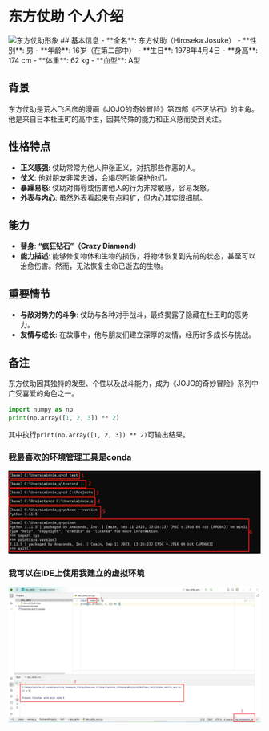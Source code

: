 # 东方仗助 个人介绍  
<img src="[https://raw.githubusercontent.com/Winnie-Qi/dev_skills/main/images/squidward.jpg](https://www.bing.com/images/search?view=detailV2&ccid=%2fofmZiss&id=7325CB7FC8703AAF5097CD91DEB2E1A4EE5E71A0&thid=OIP._ofmZissMuipsUutZhWqgQHaKV&mediaurl=https%3a%2f%2fotaku.ourai.ws%2fassets%2fentries%2fanimation%2fjojos-bizarre-adventure-diamond-is-unbreakable%2fcover-2adc772bd412a164c964e1124e11a7b298bdc63ca3fcb99e24c23120d33b2c76.jpg&cdnurl=https%3a%2f%2fth.bing.com%2fth%2fid%2fR.fe87e6662b2c32e8a9b14bad6615aa81%3frik%3doHFe7qThst6RzQ%26pid%3dImgRaw%26r%3d0&exph=1166&expw=836&q=jojo%e7%9a%84%e5%a5%87%e5%a6%99%e5%86%92%e9%99%a9%e4%b8%8d%e7%81%ad%e9%92%bb%e7%9f%b3&simid=608050409605118981&FORM=IRPRST&ck=0CAACB6C1389405480A5865801A855CD&selectedIndex=2&itb=0)" width="150" alt="东方仗助形象">
## 基本信息  
- **全名**: 东方仗助（Hiroseka Josuke）  
- **性别**: 男  
- **年龄**: 16岁（在第二部中）  
- **生日**: 1978年4月4日  
- **身高**: 174 cm  
- **体重**: 62 kg  
- **血型**: A型  

## 背景  
东方仗助是荒木飞呂彦的漫画《JOJO的奇妙冒险》第四部《不灭钻石》的主角。他是来自日本杜王町的高中生，因其特殊的能力和正义感而受到关注。  

## 性格特点  
- **正义感强**: 仗助常常为他人伸张正义，对抗那些作恶的人。  
- **仗义**: 他对朋友非常忠诚，会竭尽所能保护他们。  
- **暴躁易怒**: 仗助对侮辱或伤害他人的行为非常敏感，容易发怒。  
- **外表与内心**: 虽然外表看起来有点粗犷，但内心其实很细腻。  

## 能力  
- **替身**: **“疯狂钻石”（Crazy Diamond）**  
- **能力描述**: 能够修复物体和生物的损伤，将物体恢复到先前的状态，甚至可以治愈伤害。然而，无法恢复生命已逝去的生物。  

## 重要情节  
- **与敌对势力的斗争**: 仗助与各种对手战斗，最终揭露了隐藏在杜王町的恶势力。  
- **友情与成长**: 在故事中，他与朋友们建立深厚的友情，经历许多成长与挑战。  

## 备注  
东方仗助因其独特的发型、个性以及战斗能力，成为《JOJO的奇妙冒险》系列中广受喜爱的角色之一。  

```python
import numpy as np
print(np.array([1, 2, 3]) ** 2)
```
其中执行`print(np.array([1, 2, 3]) ** 2)`可输出结果。

### 我最喜欢的环境管理工具是conda
<img src="https://raw.githubusercontent.com/Winnie-Qi/dev_skills/main/images/pic1.jpg" width="800" alt="截图一">

### 我可以在IDE上使用我建立的虚拟环境
<img src="https://raw.githubusercontent.com/Winnie-Qi/dev_skills/main/images/pic2.jpg" width="800" alt="截图二">
